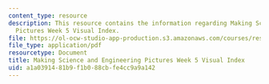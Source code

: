 ```yaml
---
content_type: resource
description: This resource contains the information regarding Making Science and Engineering
  Pictures Week 5 Visual Index.
file: https://ol-ocw-studio-app-production.s3.amazonaws.com/courses/res-10-001-making-science-and-engineering-pictures-a-practical-guide-to-presenting-your-work-spring-2016/a1a0391481b9f1b088cbfe4cc9a9a142_MITRES_10_001S16_VI_Wk5.pdf
file_type: application/pdf
resourcetype: Document
title: Making Science and Engineering Pictures Week 5 Visual Index
uid: a1a03914-81b9-f1b0-88cb-fe4cc9a9a142
---
```

